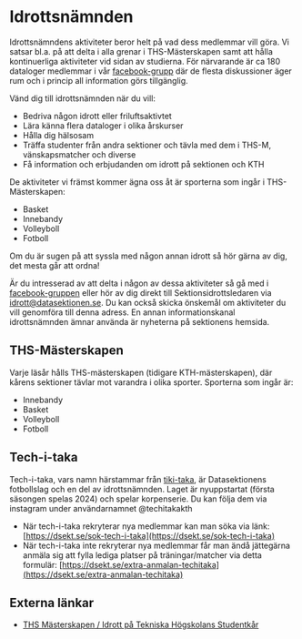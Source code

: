 # Idrottsnämnden

Idrottsnämndens aktiviteter beror helt på vad dess medlemmar vill göra. Vi satsar bl.a. på att delta i alla grenar i THS-Mästerskapen samt att hålla kontinuerliga aktiviteter vid sidan av studierna. För närvarande är ca 180 dataloger medlemmar i vår [facebook-grupp](https://www.facebook.com/groups/datafotboll/) där de flesta diskussioner äger rum och i princip all information görs tillgänglig.

Vänd dig till idrottsnämnden när du vill:

* Bedriva någon idrott eller friluftsaktivtet
* Lära känna flera dataloger i olika årskurser
* Hålla dig hälsosam
* Träffa studenter från andra sektioner och tävla med dem i THS-M, vänskapsmatcher och diverse
* Få information och erbjudanden om idrott på sektionen och KTH

De aktiviteter vi främst kommer ägna oss åt är sporterna som ingår i THS-Mästerskapen:

* Basket
* Innebandy
* Volleyboll
* Fotboll

Om du är sugen på att syssla med någon annan idrott så hör gärna av dig, det mesta går att ordna!

Är du intresserad av att delta i någon av dessa aktiviteter så gå med i [facebook-gruppen](https://www.facebook.com/groups/datakthsport) eller hör av dig direkt till Sektionsidrottsledaren via [idrott@datasektionen.se](mailto:idrott@datasektionen.se). Du kan också skicka önskemål om aktiviteter du vill genomföra till denna adress. En annan informationskanal idrottsnämnden ämnar använda är nyheterna på sektionens hemsida.

## THS-Mästerskapen

Varje läsår hålls THS-mästerskapen (tidigare KTH-mästerskapen), där kårens sektioner tävlar mot varandra i olika sporter. Sporterna som ingår är:

* Innebandy
* Basket
* Volleyboll
* Fotboll

## Tech-i-taka
Tech-i-taka, vars namn härstammar från [tiki-taka](https://en.wikipedia.org/wiki/Tiki-taka), är Datasektionens fotbollslag och en del av idrottsnämnden. Laget är nyuppstartat (första säsongen spelas 2024) och spelar korpenserie. Du kan följa dem via instagram under användarnamnet @techitakakth

* När tech-i-taka rekryterar nya medlemmar kan man söka via länk: [https://dsekt.se/sok-tech-i-taka](https://dsekt.se/sok-tech-i-taka)
* När tech-i-taka inte rekryterar nya medlemmar får man ändå jättegärna anmäla sig att fylla lediga platser på träningar/matcher via detta formulär: [https://dsekt.se/extra-anmalan-techitaka](https://dsekt.se/extra-anmalan-techitaka)

## Externa länkar

* [THS Mästerskapen / Idrott på Tekniska Högskolans Studentkår](http://ths.kth.se/om-ths/idrott/)
